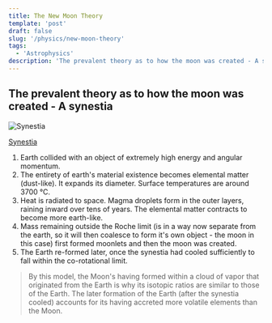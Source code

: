 ```yaml
---
title: The New Moon Theory
template: 'post'
draft: false
slug: '/physics/new-moon-theory'
tags:
  - 'Astrophysics'
description: 'The prevalent theory as to how the moon was created - A synestia.'
---
```


## The prevalent theory as to how the moon was created - A synestia

![Synestia](https://www.keentween.org/uploads/6/2/4/4/62443641/published/giant-impact-theory_1.png)

[Synestia](https://en.wikipedia.org/wiki/Synestia)

1. Earth collided with an object of extremely high energy and angular momentum.
2. The entirety of earth's material existence becomes elemental matter (dust-like). It expands its diameter. Surface temperatures are around 3700 °C.
3. Heat is radiated to space. Magma droplets form in the outer layers, raining inward over tens of years. The elemental matter contracts to become more earth-like.
4. Mass remaining outside the Roche limit (is in a way now separate from the earth, so it will then coalesce to form it's own object - the moon in this case) first formed moonlets and then the moon was created.
5. The Earth re-formed later, once the synestia had cooled sufficiently to fall within the co-rotational limit.

> By this model, the Moon's having formed within a cloud of vapor that originated from the Earth is why its isotopic ratios are similar to those of the Earth. The later formation of the Earth (after the synestia cooled) accounts for its having accreted more volatile elements than the Moon.
